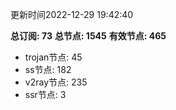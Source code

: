 更新时间2022-12-29 19:42:40

**总订阅: 73**
**总节点: 1545**
**有效节点: 465**
- trojan节点: 45
- ss节点: 182
- v2ray节点: 235
- ssr节点: 3
